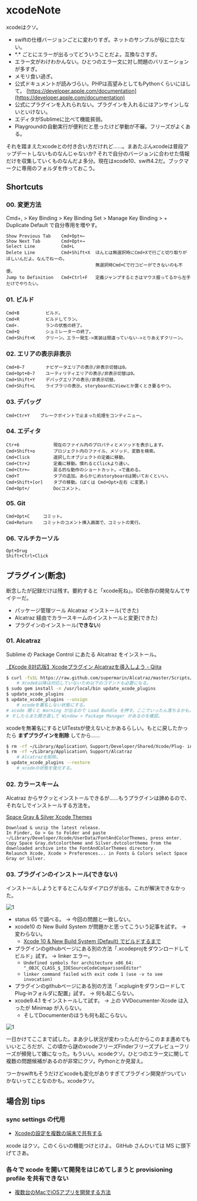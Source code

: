 
xcodeNote
===

xcodeはクソ。

- swiftの仕様バージョンごとに変わりすぎ。ネットのサンプルが役に立たない。
- \*.\* ごとにエラーが出るってどういうことだよ。互換なさすぎ。 
- エラー文がわけわかんない。ひとつのエラー文に対し問題のバリエーションが多すぎ。
- メモリ食い過ぎ。
- 公式ドキュメントが読みづらい。PHPは高望みとしてもPythonくらいにはして。
    [https://developer.apple.com/documentation](https://developer.apple.com/documentation)
- 公式にプラグインを入れられない。プラグインを入れるにはアンサインしないといけない。
- エディタがSublimeに比べて機能貧弱。
- Playgroundの自動実行が便利だと思ったけど挙動が不審。フリーズがよくある。

それを踏まえたxcodeとの付き合い方だけれど……。まあたぶんxcodeは普段アップデートしないものなんじゃないか? それで自分のバージョンに合わせた情報だけを収集していくものなんだよ多分。現在はxcode10、swift4.2だ。ブックマークに専用のフォルダを作っておこう。


## Shortcuts

### 00. 変更方法

Cmd+, > Key Binding > Key Binding Set > Manage Key Binding > + Duplicate Default で自分専用を増やす。

    Show Previous Tab    Cmd+Opt+←
    Show Next Tab        Cmd+Opt+→
    Select Line          Cmd+L
    Delete Line          Cmd+Shift+X  ほんとは無選択時にCmd+Xで行ごと切り取りがほしいんだよ。なんでねーの。
                                      無選択時Cmd+Cで行コピーができないのも不便。
    Jump to Definition   Cmd+Ctrl+F   定義ジャンプするときはマウス握ってるから左手だけでやりたい。

### 01. ビルド

    Cmd+B          ビルド。
    Cmd+R          ビルドしてラン。
    Cmd+.          ランの状態の終了。
    Cmd+Q          シュミレーターの終了。
    Cmd+Shift+K    クリーン。エラー発生->実装は間違っていない->とりあえずクリーン。

### 02. エリアの表示非表示

    Cmd+0~7        ナビゲータエリアの表示/非表示切替は0。
    Cmd+Opt+0~7    ユーティリティエリアの表示/非表示切替は0。
    Cmd+Shift+Y    デバッグエリアの表示/非表示切替。
    Cmd+Shift+L    ライブラリの表示。storyboardにViewとか置くとき要るやつ。

### 03. デバッグ

    Cmd+Ctr+Y    ブレークポイントで止まった処理をコンティニュー。

### 04. エディタ

    Ctr+6             現在のファイル内のプロパティとメソッドを表示します。
    Cmd+Shift+o       プロジェクト内のファイル、メソッド、変数を検索。
    Cmd+Click         選択したオブジェクトの定義に移動。
    Cmd+Ctr+J         定義に移動。慣れるとClickより速い。
    Cmd+Ctr+←         戻る的な動作のショートカット。→で進める。
    Cmd+T             タブの追加。あらかじめstoryboardは開いておくといい。
    Cmd+Shift+[or]    タブの移動。(ぼくは Cmd+Opt+左右 に変更。)
    Cmd+Opt+/         Docコメント。

### 05. Git

    Cmd+Opt+C     コミット。
    Cmd+Return    コミットのコメント挿入画面で、コミットの実行。

### 06. マルチカーソル

    Opt+Drug
    Shift+Ctrl+Click

## プラグイン(断念)

断念したが記録だけは残す。要約すると「xcode死ね」。IDE依存の開発なんてサイテーだ。

- パッケージ管理ツール Alcatraz インストール(できた)
- Alcatraz 経由でカラースキームのインストールと変更(できた)
- プラグインのインストール(__できない__)

### 01. Alcatraz

Sublime の Package Control にあたる Alcatraz をインストール。

[【Xcode 8対応版】Xcodeプラグイン Alcatrazを導入しよう - Qiita](https://qiita.com/ryoegu/items/e181a7942e4135958a99)

```bash
$ curl -fsSL https://raw.github.com/supermarin/Alcatraz/master/Scripts/install.sh | sh
    # Xcode8以降は対応していないため以下のコマンドも必要になる。
$ sudo gem install -n /usr/local/bin update_xcode_plugins
$ update_xcode_plugins
$ update_xcode_plugins --unsign
    # xcodeを署名しない状態にする。
# xcode 開くと Warning が出るので Load Bundle を押す。ここでいったん落ちるかも。
# そしたらまた開き直して Window > Package Manager があるのを確認。
```

xcodeを無署名にするとUITestsが使えないとかあるらしい。もとに戻したかったら __まずプラグインを削除__ してから……

```bash
$ rm -rf ~/Library/Application\ Support/Developer/Shared/Xcode/Plug- ins/Alcatraz.xcplugin
$ rm -rf ~/Library/Application\ Support/Alcatraz
    # Alcatrazを削除。
$ update_xcode_plugins --restore
    # xcodeの状態を復元する。
```

### 02. カラースキーム

Alcatraz からサクッとインストールできるが……もうプラグインは諦めるので、それなしでインストールする方法を。

[Space Gray & Silver Xcode Themes](https://github.com/zdne/spacegray-xcode)

    Download & unzip the latest release.
    In Finder, Go > Go to Folder and paste ~/Library/Developer/Xcode/UserData/FontAndColorThemes, press enter.
    Copy Space Gray.dvtcolortheme and Silver.dvtcolortheme from the downloaded archive into the FontAndColorThemes directory.
    Relaunch Xcode, Xcode > Preferences... in Fonts & Colors select Space Gray or Silver.

### 03. プラグインのインストール(できない)

インストールしようとするとこんなダイアログが出る。これが解決できなかった。

![1](media/xcodeNote1.jpg)

- status 65 で調べる。 -> 今回の問題と一致しない。
- xcode10 の New Build System が問題かと思ってこういう記事を試す。 -> 変わらない。
    - [Xcode 10 & New Build System (Default) でビルドするまで](https://qiita.com/basi/items/36bd615f78cc966d73f2)
- プラグインのgithubページにある別の方法「.xcodeprojをダウンロードしてビルド」試す。 -> linker エラー。
    - `Undefined symbols for architecture x86_64: "_OBJC_CLASS_$_IDESourceCodeComparisonEditor"`
    - `linker command failed with exit code 1 (use -v to see invocation)`
- プラグインのgithubページにある別の方法「.xcpluginをダウンロードしてPlug-inフォルダに配置」試す。 -> 何も起こらない。
- xcode9.4.1 をインストールして試す。 -> 上の VVDocumenter-Xcode は入ったが Minimap が入らない。
    - そしてDocumenterのほうも何も起こらない。

![1](media/xcodeNote2.jpg)

一日かけてここまで試した。まあ少し状況が変わったんだからこのまま進めてもいいところだが、この頃から謎のxcodeフリーズFinderフリーズプレビューフリーズが頻発して嫌になった。もういい。xcodeクソ。ひとつのエラー文に関して複数の問題候補があるのが非常にクソ。Pythonとか見習え。

つーかswiftもそうだけどxcodeも変化がありすぎてプラグイン開発がついていかないってことなのかも。xcodeクソ。


## 場合別 tips

### sync settings の代用

- [Xcodeの設定を複数の端末で共有する](https://qiita.com/stupid_student2/items/196df5c445e120cf7052)

xcode はクソ。このくらいの機能つけとけよ。 GitHub さんひいては MS に頭下げてさあ。


### 各々で xcode を開いて開発をはじめてしまうと provisioning profile を共有できない

- [複数台のMacでiOSアプリを開発する方法](http://stpsysdev.blogspot.com/2015/09/macios.html)
